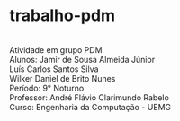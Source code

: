 # trabalho-pdm
<br/> Atividade em grupo PDM 
<br/> Alunos: Jamir de Sousa Almeida Júnior
<br/>         Luís Carlos Santos Silva
<br/>         Wilker Daniel de Brito Nunes
<br/> Período: 9° Noturno
<br/> Professor: André Flávio Clarimundo Rabelo
<br/> Curso: Engenharia da Computação - UEMG
